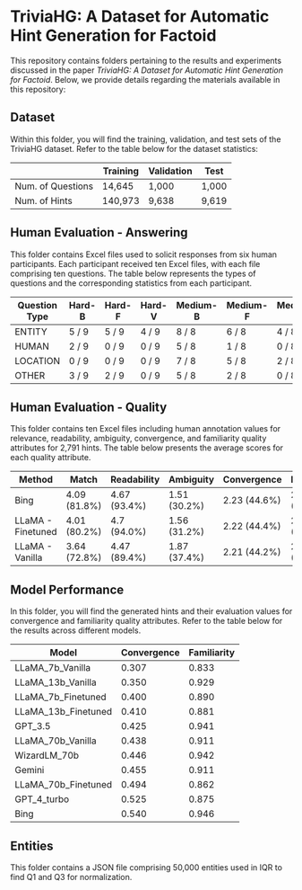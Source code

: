 # TriviaHG: A Dataset for Automatic Hint Generation for Factoid

This repository contains folders pertaining to the results and experiments discussed in the paper *TriviaHG: A Dataset for Automatic Hint Generation for Factoid*. Below, we provide details regarding the materials available in this repository:

## Dataset

Within this folder, you will find the training, validation, and test sets of the TriviaHG dataset. Refer to the table below for the dataset statistics:

|                   | Training | Validation | Test  |
| ----------------- | -------- | ---------- | ----- |
| Num. of Questions | 14,645   | 1,000      | 1,000 |
| Num. of Hints     | 140,973  | 9,638      | 9,619 |

## Human Evaluation - Answering

This folder contains Excel files used to solicit responses from six human participants. Each participant received ten Excel files, with each file comprising ten questions. The table below represents the types of questions and the corresponding statistics from each participant.

|  Question Type  |  Hard-B  |  Hard-F  |  Hard-V  |  Medium-B  |  Medium-F  |  Medium-V  |  Easy-B  |  Easy-F  |  Easy-V  |
|-----------------|----------|----------|----------|------------|------------|------------|----------|----------|----------|
|      ENTITY     |  5 / 9   |  5 / 9   |  4 / 9   |   8 / 8    |   6 / 8    |   4 / 8    |  8 / 8   |  8 / 8   |  6 / 8   |
|      HUMAN      |  2 / 9   |  0 / 9   |  0 / 9   |   5 / 8    |   1 / 8    |   0 / 8    |  6 / 8   |  6 / 8   |  4 / 8   |
|     LOCATION    |  0 / 9   |  0 / 9   |  0 / 9   |   7 / 8    |   5 / 8    |   2 / 8    |  7 / 8   |  6 / 8   |  4 / 8   |
|      OTHER      |  3 / 9   |  2 / 9   |  0 / 9   |   5 / 8    |   2 / 8    |   0 / 8    |  8 / 8   |  7 / 8   |  7 / 8   |

## Human Evaluation - Quality

This folder contains ten Excel files including human annotation values for relevance, readability, ambiguity, convergence, and familiarity quality attributes for 2,791 hints. The table below presents the average scores for each quality attribute.

|       Method      |    Match     | Readability  |  Ambiguity   | Convergence  | Familiarity  |
|-------------------|--------------|--------------|--------------|--------------|--------------|
|        Bing       | 4.09 (81.8%) | 4.67 (93.4%) | 1.51 (30.2%) | 2.23 (44.6%) | 2.47 (49.4%) |
| LLaMA - Finetuned | 4.01 (80.2%) | 4.7 (94.0%)  | 1.56 (31.2%) | 2.22 (44.4%) | 2.41 (48.2%) |
|  LLaMA - Vanilla  | 3.64 (72.8%) | 4.47 (89.4%) | 1.87 (37.4%) | 2.21 (44.2%) | 2.02 (40.4%) |

## Model Performance

In this folder, you will find the generated hints and their evaluation values for convergence and familiarity quality attributes. Refer to the table below for the results across different models.

|        Model        | Convergence | Familiarity |
|---------------------|-------------|-------------|
|   LLaMA_7b_Vanilla  |    0.307    |    0.833    |
|  LLaMA_13b_Vanilla  |    0.350    |    0.929    |
|  LLaMA_7b_Finetuned |    0.400    |    0.890    | 
| LLaMA_13b_Finetuned |    0.410    |    0.881    |
|       GPT_3.5       |    0.425    |    0.941    |
|  LLaMA_70b_Vanilla  |    0.438    |    0.911    |
|     WizardLM_70b    |    0.446    |    0.942    |
|        Gemini       |    0.455    |    0.911    |
| LLaMA_70b_Finetuned |    0.494    |    0.862    |
|     GPT_4_turbo     |    0.525    |    0.875    |
|         Bing        |    0.540    |    0.946    |

## Entities

This folder contains a JSON file comprising 50,000 entities used in IQR to find Q1 and Q3 for normalization.
